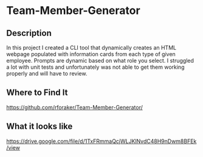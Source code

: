 # Team-Member-Generator

## Description

In this project I created a CLI tool that dynamically creates an HTML webpage populated with information cards from each type of given employee. Prompts are dynamic based on what role you select. I struggled a lot with unit tests and unfortunately was not able to get them working properly and will have to review.

## Where to Find It
https://github.com/rforaker/Team-Member-Generator/

## What it looks like
https://drive.google.com/file/d/1TxFRmmaQcjWLJKlNvdC48H9nDwm8BFEk/view
